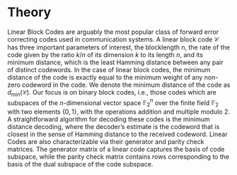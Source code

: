 # Theory 

Linear Block Codes are arguably the most popular class of forward error correcting codes used in communication systems. A linear block code $\mathcal{C}$ has three important parameters of interest, the blocklength n, the rate of the code given by the ratio $k/n$ of its dimension $k$ to its length $n$, and its minimum distance, which is the least Hamming distance between any pair of distinct codewords. In the case of linear block codes, the minimum distance of the code is exactly equal to the minimum weight of any non-zero codeword in the code. We denote the minimum distance of the code as $d_{min}(\mathcal{C})$. Our focus is on binary block codes, i.e., those codes which are subspaces of the $n$-dimensional vector space $\mathbb{F}^n_2$ over the finite field $\mathbb{F}_2$ with two elements $\{0,1\}$, with the operations addition and multiple modulo 2. A straightforward algorithm for decoding these codes is the minimum distance decoding, where the decoder’s estimate is the codeword that is closest in the sense of Hamming distance to the received codeword. Linear Codes are also characterizable via their generator and parity check matrices. The generator matrix of a linear code captures the basis of code subspace, while the parity check matrix contains rows corresponding to the basis of the dual subspace of the code subspace.